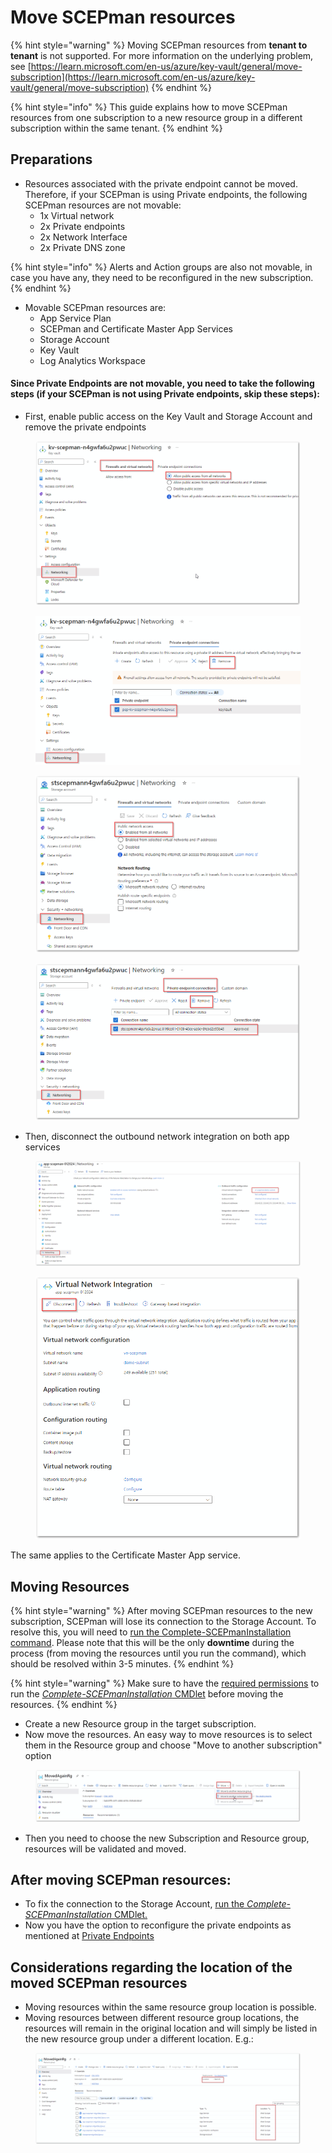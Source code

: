 # Move SCEPman resources

{% hint style="warning" %}
Moving SCEPman resources from **tenant to tenant** is not supported. For more information on the underlying problem, see [https://learn.microsoft.com/en-us/azure/key-vault/general/move-subscription](https://learn.microsoft.com/en-us/azure/key-vault/general/move-subscription)
{% endhint %}

{% hint style="info" %}
This guide explains how to move SCEPman resources from one subscription to a new resource group in a different subscription within the same tenant.
{% endhint %}

## Preparations

* Resources associated with the private endpoint cannot be moved. Therefore, if your SCEPman is using Private endpoints, the following SCEPman resources are not movable:
  * 1x Virtual network
  * 2x Private endpoints
  * 2x Network Interface
  * 2x Private DNS zone

{% hint style="info" %}
Alerts and Action groups are also not movable, in case you have any, they need to be reconfigured in the new subscription.
{% endhint %}

* Movable SCEPman resources are:
  * App Service Plan
  * SCEPman and Certificate Master App Services
  * Storage Account
  * Key Vault
  * Log Analytics Workspace

#### Since Private Endpoints are not movable, you need to take the following steps (if your SCEPman is not using Private endpoints, skip these steps):

* First, enable public access on the Key Vault and Storage Account and remove the private endpoints

<figure><img src="../.gitbook/assets/2024-09-30 16_38_27-kv-scepman-n4gwfa6u2pwuc - Microsoft Azure and 8 more pages - ADMIN MPN Tenant -.png" alt=""><figcaption></figcaption></figure>

<figure><img src="../.gitbook/assets/image (2) (1).png" alt=""><figcaption></figcaption></figure>

<figure><img src="../.gitbook/assets/image (1) (1) (1) (1).png" alt=""><figcaption></figcaption></figure>

<figure><img src="../.gitbook/assets/image (2) (1) (1).png" alt=""><figcaption></figcaption></figure>

* Then, disconnect the outbound network integration on both app services

<figure><img src="../.gitbook/assets/image (3).png" alt=""><figcaption></figcaption></figure>

<figure><img src="../.gitbook/assets/image (5).png" alt=""><figcaption></figcaption></figure>

The same applies to the Certificate Master App service.

## Moving Resources

{% hint style="warning" %}
After moving SCEPman resources to the new subscription, SCEPman will lose its connection to the Storage Account. To resolve this, you will need to [run the Complete-SCEPmanInstallation command](../scepman-configuration/post-installation-config.md#disabled-homepage). Please note that this will be the only **downtime** during the process (from moving the resources until you run the command), which should be resolved within 3-5 minutes.
{% endhint %}

{% hint style="warning" %}
Make sure to have the [required permissions](../scepman-configuration/post-installation-config.md#prerequisites) to run the [_Complete-SCEPmanInstallation_ CMDlet](../scepman-configuration/post-installation-config.md#running-the-scepman-installation-cmdlet) before moving the resources.
{% endhint %}

* Create a new Resource group in the target subscription.
* Now move the resources. An easy way to move resources is to select them in the Resource group and choose "Move to another subscription" option

<figure><img src="../.gitbook/assets/image (7).png" alt=""><figcaption></figcaption></figure>

* Then you need to choose the new Subscription and Resource group, resources will be validated and moved.

## After moving SCEPman resources:

* To fix the connection to the Storage Account, [run the _Complete-SCEPmanInstallation_ CMDlet.](../scepman-configuration/post-installation-config.md#running-the-scepman-installation-cmdlet)
* Now you have the option to reconfigure the private endpoints as mentioned at [Private Endpoints](https://docs.scepman.com/architecture/private-endpoints)

## Considerations regarding the location of the moved SCEPman resources

* Moving resources within the same resource group location is possible.
* Moving resources between different resource group locations, the resources will remain in the original location and will simply be listed in the new resource group under a different location. E.g.:

<figure><img src="../.gitbook/assets/image (8).png" alt=""><figcaption></figcaption></figure>
